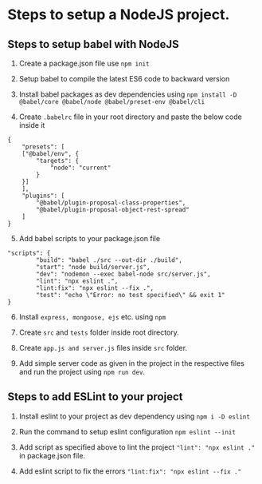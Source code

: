 # Steps to setup a NodeJS project.

## Steps to setup babel with NodeJS
1. Create a package.json file use `npm init`
2. Setup babel to compile the latest ES6 code to backward version 

3. Install babel packages as dev dependencies using `npm install -D @babel/core @babel/node @babel/preset-env @babel/cli` 

4. Create `.babelrc` file in your root directory and paste the below code inside it

```
{
    "presets": [
    ["@babel/env", {
        "targets": {
            "node": "current"
        }
    }]
    ],
    "plugins": [
        "@babel/plugin-proposal-class-properties",
        "@babel/plugin-proposal-object-rest-spread"
    ]
}
```

5. Add babel scripts to your package.json file 

```
"scripts": {
        "build": "babel ./src --out-dir ./build",
        "start": "node build/server.js",
        "dev": "nodemon --exec babel-node src/server.js",
        "lint": "npx eslint .",
        "lint:fix": "npx eslint --fix .",
        "test": "echo \"Error: no test specified\" && exit 1"
}
```

6. Install `express, mongoose, ejs` etc. using `npm` 

7. Create `src` and `tests` folder inside root directory.

8. Create `app.js and server.js` files inside `src` folder.

9. Add simple server code as given in the project in the respective files and run the project using `npm run dev`.

## Steps to add ESLint to your project

1. Install eslint to your project as dev dependency using `npm i -D eslint`

2. Run the command to setup eslint configuration `npm eslint --init`

3. Add script as specified above to lint the project `"lint": "npx eslint ."` in package.json file.

4. Add eslint script to fix the errors `"lint:fix": "npx eslint --fix ."`
    